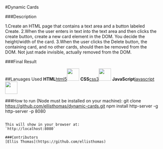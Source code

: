 #Dynamic Cards

###Description

1.Create an HTML page that contains a text area and a button labeled Create.
2.When the user enters in text into the text area and then clicks the create button, create a new card element in the DOM. You decide the height/width of the card.
3.When the user clicks the Delete button, the containing card, and no other cards, should then be removed from the DOM. Not just made invisible, actually removed from the DOM.

###Final Result

##Lanuages Used
**HTML**[html5](html5.png)<img src="https://raw.githubusercontent.com/tkswann2/tech-logos/master/html5.png" height="40">
**CSS**[css3](css3.png)<img src="https://raw.githubusercontent.com/tkswann2/tech-logos/master/css3.png" height="40">
**JavaScript**[javascript](jslogo.png)<img src="jhttps://raw.githubusercontent.com/tkswann2/tech-logos/master/jslogo.png" height="40">

###How to run (Node must be installed on your machine):
git clone https://github.com/ellisthomas/dynamic-cards.git
npm install http-server -g
http-server -p 8080
```

This will show in your browser at:
`http://localhost:8080`

###Contributors
[Ellis Thomas](https://github.com/ellisthomas)